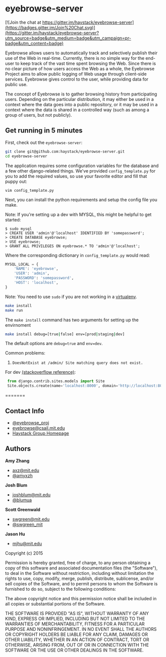 eyebrowse-server
===========
[![Join the chat at https://gitter.im/haystack/eyebrowse-server](https://badges.gitter.im/Join%20Chat.svg)](https://gitter.im/haystack/eyebrowse-server?utm_source=badge&utm_medium=badge&utm_campaign=pr-badge&utm_content=badge)

Eyebrowse allows users to automatically track and selectively publish their use
of the Web in real-time. Currently, there is no simple way for the end-user to
keep track of the vast time spent browsing the Web. Since there is no clear
picture of how users access the Web as a whole, the Eyebrowse Project aims to
allow public logging of Web usage through client-side services. Eyebrowse gives
control to the user, while providing data for public use.

The concept of Eyebrowse is to gather browsing history from participating
users. Depending on the particular distribution, it may either be used in a
context where the data goes into a public repository, or it may be used in a
context where the data is shared in a controlled way (such as among a group of
users, but not publicly).

## Get running in 5 minutes

First, check out the `eyebrowse-server`:

```bash
git clone git@github.com:haystack/eyebrowse-server.git
cd eyebrowse-server
```
The application requires some configuration variables for the database and a few
other django-related things. We've provided `config_template.py` for you to
add the required values, so use your favorite editor and fill that puppy out:

```vim
vim config_template.py
```
Next, you can install the python requirements and setup the config file you make.

Note: If you're setting up a dev with MYSQL, this might be helpful to get
started:

```mysql
$ sudo mysql
> CREATE USER 'admin'@'localhost' IDENTIFIED BY 'somepassword';
> CREATE DATABASE eyebrowse;
> USE eyebrowse;
> GRANT ALL PRIVILEGES ON eyebrowse.* TO 'admin'@'localhost';
```

Where the corresponding dictionary in `config_template.py` would read:
```python
MYSQL_LOCAL = {
    'NAME': 'eyebrowse',
    'USER': 'admin',
    'PASSWORD': 'somepassword',
    'HOST': 'localhost',
}
```

Note: You need to use `sudo` if you are not working in a
[virtualenv](http://docs.python-guide.org/en/latest/dev/virtualenvs/).

```bash
make install
make run
```

The `make install` command has two arguments for setting up the envirnoment
```bash
make install debug=[true|false] env=[prod|staging|dev]
```
The default options are `debug=true` and `env=dev`.

Common problems:

1. `DoesNotExist at /admin/ Site matching query does not exist.`
  
For dev [(stackoverflow reference)](http://stackoverflow.com/questions/11476210/getting-site-matching-query-does-not-exist-error-after-creating-django-admin):
  ```python
   from django.contrib.sites.models import Site
   Site.objects.create(name='localhost:8000', domain='http://localhost:8000')
  ```
  
=======

## Contact Info

+ [@eyebrowse_proj](https://twitter.com/eyebrowse_proj)
+ [eyebrowse@csail.mit.edu](mailto:eyebrowse@csail.mit.edu)
+ [Haystack Group Homepage](http://haystack.csail.mit.edu/)


## Authors

**Amy Zhang**
+ [axz@mit.edu](mailto:axz@mit.edu)
+ [@amyxzh](https://twitter.com/amyxzh)

**Josh Blum**
+ [joshblum@mit.edu](mailto:joshblum@mit.edu)
+ [@blumua](https://twitter.com/blumua)


**Scott Greenwald**
+ [swgreen@mit.edu](mailto:swgreen@mit.edu)
+ [@swgreen_mit](https://twitter.com/swgreen_mit)

**Jason Hu**
+ [mjhu@mit.edu](mailto:mjhu@mit.edu)


Copyright (c) 2015

Permission is hereby granted, free of charge, to any person obtaining a copy of
this software and associated documentation files (the "Software"), to deal in
the Software without restriction, including without limitation the rights to
use, copy, modify, merge, publish, distribute, sublicense, and/or sell copies
of the Software, and to permit persons to whom the Software is furnished to do
so, subject to the following conditions:

The above copyright notice and this permission notice shall be included in all
copies or substantial portions of the Software.

THE SOFTWARE IS PROVIDED "AS IS", WITHOUT WARRANTY OF ANY KIND, EXPRESS OR
IMPLIED, INCLUDING BUT NOT LIMITED TO THE WARRANTIES OF MERCHANTABILITY,
FITNESS FOR A PARTICULAR PURPOSE AND NONINFRINGEMENT. IN NO EVENT SHALL THE
AUTHORS OR COPYRIGHT HOLDERS BE LIABLE FOR ANY CLAIM, DAMAGES OR OTHER
LIABILITY, WHETHER IN AN ACTION OF CONTRACT, TORT OR OTHERWISE, ARISING FROM,
OUT OF OR IN CONNECTION WITH THE SOFTWARE OR THE USE OR OTHER DEALINGS IN THE
SOFTWARE.
